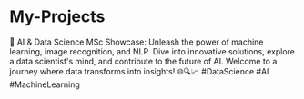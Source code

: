 # My-Projects
🚀 AI &amp; Data Science MSc Showcase: Unleash the power of machine learning, image recognition, and NLP. Dive into innovative solutions, explore a data scientist's mind, and contribute to the future of AI. Welcome to a journey where data transforms into insights! 🌐🔍📈 #DataScience #AI #MachineLearning
